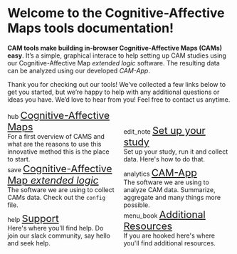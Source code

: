 Welcome to the Cognitive-Affective Maps tools documentation!
===============================================

<!-- 
[![Documentation Status](https://readthedocs.org/projects/example-mkdocs-basic/badge/?version=latest)](https://example-mkdocs-basic.readthedocs.io/en/latest/?badge=latest)
 -->

**CAM tools make building in-browser Cognitive-Affective Maps (CAMs) easy**. It’s a simple, graphical interace to help
setting up CAM studies using our Cognitive-Affective Map *extended logic* software. The resulting data can be analyzed
using our developed *CAM-App*.

Thank you for checking out our tools! We’ve collected a few links below to get you started, but we’re happy to help with
any additional questions or ideas you have. We’d love to hear from you! Feel free to contact us anytime.

<div style="display: inline-block; margin-right: 3%; width:48%;">
    <span class="material-icons">hub</span>
    <a href="https://camtools-documentation.readthedocs.io/en/master/Cognitive-Affective%20Maps/"
        style="font-size: 22px;">Cognitive-Affective Maps</a>
    <br>
    For a first overview of CAMS and what are the reasons to use this innovative method this is the place to start.
</div>
<div style="display: inline-block; width:48%;">
    <span class="material-icons">edit_note</span>
    <a href="https://camtools-documentation.readthedocs.io/en/master/Set%20up%20study/" style="font-size: 22px;">Set up
        your study</a>
    <br>
    Set up your study, run it and collect data. Here's how to do that.
</div>
<br>
<div style="display: inline-block; margin-right: 3%; width:48%;">
    <span class="material-icons">save</span>
    <a href="https://camtools-documentation.readthedocs.io/en/master/Cognitive-Affective%20Map%20extended%20logic/"
        style="font-size: 22px;">Cognitive-Affective Map <i>extended logic</i>
    </a> <br>
    The software we are using to collect CAMs data. Check out the <code>config</code> file.
</div>
<div style="display: inline-block; width:48%;">
    <span class="material-icons">analytics</span>
    <a href="https://camtools-documentation.readthedocs.io/en/master/CAM-App/" style="font-size: 22px;">CAM-App</a>
    <br>
    The software we are using to analyze CAM data. Summarize, aggregate and many things more possible.
</div>
<br>
<div style="display: inline-block; margin-right: 3%; width:48%;">
    <span class="material-icons">help</span>
    <a href="https://camtools-documentation.readthedocs.io/en/master/Support/" style="font-size: 22px;">Support</a>
    <br>
    Here's where you'll find help. Do join our slack community, say hello and seek help.
</div>
<div style="display: inline-block; width:48%;">
    <span class="material-icons">menu_book</span>
    <a href="https://camtools-documentation.readthedocs.io/en/master/Additional%20Resources/" style="font-size: 22px;">Additional Resources</a>
    <br>
   If you are hooked here's where you'll find additional resources.
</div>